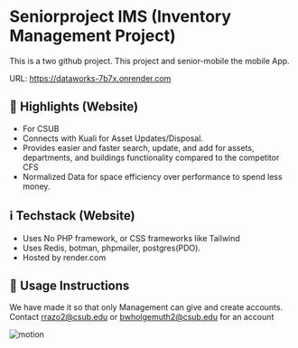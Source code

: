 # Seniorproject IMS (Inventory Management Project)
This is a two github project. This project and senior-mobile the mobile App.

URL: https://dataworks-7b7x.onrender.com
## 🌟 Highlights (Website)
- For CSUB
- Connects with Kuali for Asset Updates/Disposal.
- Provides easier and faster search, update, and add for assets, departments, and buildings functionality compared to the competitor CFS
- Normalized Data for space efficiency over performance to spend less money.
## ℹ️ Techstack (Website)
- Uses No PHP framework, or CSS frameworks like Tailwind
- Uses Redis, botman, phpmailer, postgres(PDO).
- Hosted by render.com
## 🚀 Usage Instructions
We have made it so that only Management can give and create accounts. Contact rrazo2@csub.edu or bwholgemuth2@csub.edu for an account

![motion](<img width="658" height="664" alt="image" src="https://github.com/user-attachments/assets/74cc63f0-0833-4ad0-8921-0a4ccab0090c" />)

